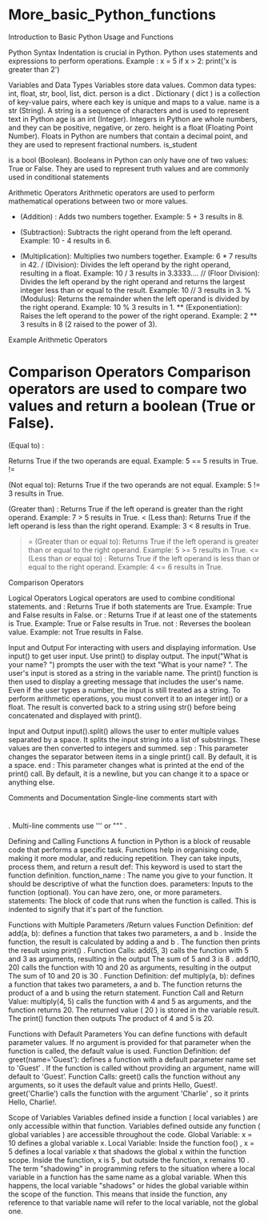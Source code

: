 # More_basic_Python_functions

Introduction to Basic Python Usage and Functions

Python Syntax
Indentation is crucial in Python.
Python uses statements and expressions to perform operations.
Example
:
    x = 5
    if x > 2:
        print('x is greater than 2')

Variables and Data Types
Variables store data values.
Common data types: int, float, str, bool, list, dict.
person 
is a 
dict
. Dictionary (
dict
) is a collection of key-value pairs, where each key is unique and maps to a value.
name
 is a 
str
 (String). A string is a sequence of characters and is used to represent text in Python
age
 is an 
int
 (Integer). Integers in Python are whole numbers, and they can be positive, negative, or zero.
height
 is a 
float
 (Floating Point Number). Floats in Python are numbers that contain a decimal point, and they are used to represent fractional numbers.
is_student
 
is a 
bool
 (Boolean). Booleans in Python can only have one of two values: True or False. They are used to represent truth values and are commonly used in conditional statements

Arithmetic Operators
Arithmetic operators are used to perform mathematical operations between two or more values.
+ (Addition)
: Adds two numbers together.
Example: 5 + 3 results in 8.
- (Subtraction): 
Subtracts the right operand from the left operand.
Example: 10 - 4 results in 6.
* (Multiplication): 
Multiplies two numbers together.
Example: 6 * 7 results in 42.
/ (Division): 
Divides the left operand by the right operand, resulting in a float.
Example: 10 / 3 results in 3.3333....
// (Floor Division): 
Divides the left operand by the right operand and returns the largest integer less than or equal to the result.
Example: 10 // 3 results in 3.
% (Modulus): 
Returns the remainder when the left operand is divided by the right operand.
Example: 10 % 3 results in 1.
** (Exponentiation): 
Raises the left operand to the power of the right operand.
Example: 2 ** 3 results in 8 (2 raised to the power of 3).

Example Arithmetic Operators

Comparison Operators
Comparison operators are used to compare two values and return a 
boolean
 (True or False).
== 
(Equal to)
:
 
Returns True if the two operands are equal.
Example: 5 == 5 results in True.
!=
 
(Not equal to): 
Returns True if the two operands are not equal.
Example: 5 != 3 results in True.
> 
(Greater than)
: Returns True if the left operand is greater than the right operand.
Example: 7 > 5 results in True.
< 
(Less than): 
Returns True if the left operand is less than the right operand.
Example: 3 < 8 results in True.
>= 
(Greater than or equal to): 
Returns True if the left operand is greater than or equal to the right operand.
Example: 5 >= 5 results in True.
<= 
(Less than or equal to)
: Returns True if the left operand is less than or equal to the right operand.
Example: 4 <= 6 results in True.

Comparison Operators

Logical Operators
Logical operators are used to combine conditional statements.
and
: Returns True if both statements are True.
Example: True and False results in False.
or
: Returns True if at least one of the statements is True.
Example: True or False results in True.
not
: Reverses the 
boolean
 value.
Example: not True results in False.

Input and Output
For interacting with users and displaying information.
Use input() to get user input.
Use print() to display output.
The 
input("What is your name? ") 
prompts the user with the text "What is your name? ". The user's input is stored as a string in the variable name.
The 
print() 
function is then used to display a greeting message that includes the user's name.
Even if the user types a number, the input is still treated as a string. To perform arithmetic operations, you must convert it to an integer 
int() 
or a float.
The result is converted back to a string using 
str() 
before being concatenated and displayed with 
print().

Input and Output
input().split() 
allows the user to enter multiple values separated by a space. It splits the input string into a list of substrings. 
These values are then converted to integers and summed.
sep
: This parameter changes the separator between items in a single 
print() 
call. By default, it is a space.
end
: This parameter changes what is printed at the end of the 
print() 
call. By default, it is a newline, but you can change it to a space or anything else.

Comments and Documentation
Single-line
 comments start with 
#
.
Multi-line comments use 
'''
 or 
"""
.

Defining and Calling Functions
A function in Python is a block of reusable code that performs a specific task. 
Functions help in 
organising
 code, making it more modular, and reducing repetition. 
They can take inputs, process them, and return a result
def: 
This keyword is used to start the function definition.
function_name
: 
The name you give to your function. It should be descriptive of what the function does.
parameters: 
Inputs to the function (optional). You can have zero, one, or more parameters.
statements: 
The block of code that runs when the function is called. This is indented to signify that it's part of the function.

Functions with Multiple Parameters /Return values
Function Definition:
def add(a, b): 
defines a function that takes two parameters, 
a 
and 
b
.
Inside the function, the 
result
 is calculated by adding 
a
 and 
b
.
The function then prints the result using 
print()
.
Function Calls:
add(5, 3) 
calls the function with
 5 
and 
3
 as arguments, resulting in the output The sum of 
5
 and
 3 
is 
8
.
add(10, 20) 
calls the function with 
10
 and 
20
 as arguments, resulting in the output 
The sum of 10 and 20 is 30
.
Function Definition:
def multiply(a, b): 
defines a function that takes two parameters, a and b.
The function returns the product of a and b using the 
return
 statement.
Function Call and Return Value:
multiply(4, 5) 
calls the function with 4 and 5 as arguments, and the function returns 20.
The returned value (
20
) is stored in the variable result.
The 
print() 
function then outputs 
The product of 4 and 5 is 20.

Functions with Default Parameters
You can define functions with default parameter values. If no argument is provided for that parameter when the function is called, the default value is used.
Function Definition:
def greet(name='Guest'): 
defines a function with a default parameter 
name
 set to 
'Guest’
.
If the function is called without providing an argument, 
name
 will default to 
'Guest’.
Function Calls:
greet() 
calls the function without any arguments, so it uses the default value and prints 
Hello, Guest!.
greet('Charlie') 
calls the function with the argument 
'Charlie'
, so it prints 
Hello, Charlie!.

Scope of Variables
Variables defined inside a function (
local variables
) are only accessible within that function. 
Variables defined outside any function (
global variables
) are accessible throughout the code.
Global Variable:
x = 10 defines a global variable x.
Local Variable:
Inside the function 
foo()
, 
x = 5 
defines a local variable 
x 
that shadows the global 
x 
within the function scope.
Inside the function, 
x
 is 
5
, but outside the function, 
x 
remains 
10
.
The term 
"shadowing" 
in programming refers to the situation where a local variable in a function has the same name as a global variable. 
When this happens, the local variable "shadows" or hides the global variable within the scope of the function. 
This means that inside the function, any reference to that variable name will refer to the local variable, not the global one.

